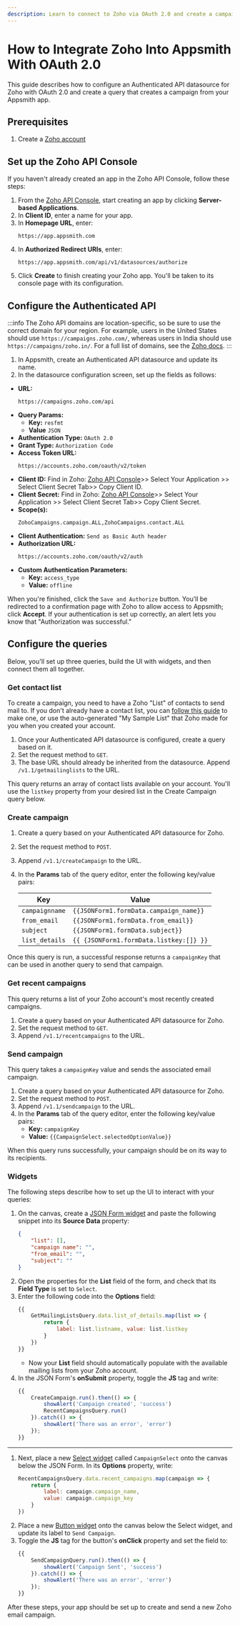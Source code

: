 ```yaml
---
description: Learn to connect to Zoho via OAuth 2.0 and create a campaign from your app.
---
```

# How to Integrate Zoho Into Appsmith With OAuth 2.0

This guide describes how to configure an Authenticated API datasource for Zoho with OAuth 2.0 and create a query that creates a campaign from your Appsmith app.

## Prerequisites

1. Create a [Zoho account](https://www.zoho.com/signup.html?all_prod_page=true&ireft=nhome&src=home1-header)

## Set up the Zoho API Console

If you haven't already created an app in the Zoho API Console, follow these steps:

1. From the [Zoho API Console](https://api-console.zoho.com/), start creating an app by clicking **Server-based Applications**.
1. In **Client ID**, enter a name for your app.
1. In **Homepage URL**, enter:
    ```
    https://app.appsmith.com
    ```
1. In **Authorized Redirect URIs**, enter:
    ```
    https://app.appsmith.com/api/v1/datasources/authorize
    ```
1. Click **Create** to finish creating your Zoho app. You'll be taken to its console page with its configuration.

## Configure the Authenticated API

:::info
The Zoho API domains are location-specific, so be sure to use the correct domain for your region. For example, users in the United States should use `https://campaigns.zoho.com/`, whereas users in India should use `https://campaigns/zoho.in/`. For a full list of domains, see the [Zoho docs](https://www.zoho.com/campaigns/help/developers/data-centers.html).
:::

1. In Appsmith, create an Authenticated API datasource and update its name.
1. In the datasource configuration screen, set up the fields as follows: 

* **URL:**
    ```
    https://campaigns.zoho.com/api
    ```
* **Query Params:**
    * **Key:** `resfmt`
    * **Value** `JSON`
* **Authentication Type:** `OAuth 2.0` 
* **Grant Type:** `Authorization Code`
* **Access Token URL:**
    ```
    https://accounts.zoho.com/oauth/v2/token
    ```
* **Client ID:** Find in Zoho: [Zoho API Console](https://api-console.zoho.com)>> Select Your Application >> Select Client Secret Tab>> Copy Client ID.
* **Client Secret:** Find in Zoho: [Zoho API Console](https://api-console.zoho.com)>> Select Your Application >> Select Client Secret Tab>> Copy Client Secret.
* **Scope(s):**
    ```
    ZohoCampaigns.campaign.ALL,ZohoCampaigns.contact.ALL
    ```
* **Client Authentication:** `Send as Basic Auth header`
* **Authorization URL:**
    ```
    https://accounts.zoho.com/oauth/v2/auth
    ```
* **Custom Authentication Parameters:**
    * **Key:** `access_type`
    * **Value:** `offline`

When you're finished, click the `Save and Authorize` button. You’ll be redirected to a confirmation page with Zoho to allow access to Appsmith; click **Accept**. If your authentication is set up correctly, an alert lets you know that "Authorization was successful."

## Configure the queries

Below, you'll set up three queries, build the UI with widgets, and then connect them all together.

### Get contact list

To create a campaign, you need to have a Zoho "List" of contacts to send mail to. If you don't already have a contact list, you can [follow this guide](https://help.zoho.com/portal/en/kb/campaigns/user-guide/contact-management/list-management/articles/mailing-list-management#Create_list) to make one, or use the auto-generated "My Sample List" that Zoho made for you when you created your account.

1. Once your Authenticated API datasource is configured, create a query based on it.
1. Set the request method to `GET`.
1. The base URL should already be inherited from the datasource. Append `/v1.1/getmailinglists` to the URL.

This query returns an array of contact lists available on your account. You'll use the `listkey` property from your desired list in the Create Campaign query below.

### Create campaign

1. Create a query based on your Authenticated API datasource for Zoho.
1. Set the request method to `POST`.
1. Append `/v1.1/createCampaign` to the URL.
1. In the **Params** tab of the query editor, enter the following key/value pairs:

    | Key | Value |
    |-----|-------|
    | `campaignname` | `{{JSONForm1.formData.campaign_name}}` |
    | `from_email` | `{{JSONForm1.formData.from_email}}` |
    | `subject` | `{{JSONForm1.formData.subject}}` |
    | `list_details` | `{{ {JSONForm1.formData.listkey:[]} }}` |

<!--
list_details value doesn't currently work. May need to be something like:

{{
    (function(){
    const listkey = JSONForm1.formData.list_details
    const param = {}
    param[JSONForm1.formData.list_details] = []
    return param
    })()
}}
-->

Once this query is run, a successful response returns a `campaignKey` that can be used in another query to send that campaign.

### Get recent campaigns

This query returns a list of your Zoho account's most recently created campaigns.

1. Create a query based on your Authenticated API datasource for Zoho.
1. Set the request method to `GET`.
1. Append `/v1.1/recentcampaigns` to the URL.

### Send campaign

This query takes a `campaignKey` value and sends the associated email campaign.

1. Create a query based on your Authenticated API datasource for Zoho.
1. Set the request method to `POST`.
1. Append `/v1.1/sendcampaign` to the URL.
1. In the **Params** tab of the query editor, enter the following key/value pairs:
    * **Key:** `campaignKey`
    * **Value:** `{{CampaignSelect.selectedOptionValue}}`

When this query runs successfully, your campaign should be on its way to its recipients.

### Widgets

The following steps describe how to set up the UI to interact with your queries:

1. On the canvas, create a [JSON Form widget](/reference/widgets/json-form) and paste the following snippet into its **Source Data** property:
    ```json
    {
        "list": [],
        "campaign name": "",
        "from_email": "",
        "subject": ""
    }
    ```
1. Open the properties for the **List** field of the form, and check that its **Field Type** is set to `Select`.
1. Enter the following code into the **Options** field:
    ```javascript
    {{
        GetMailingListsQuery.data.list_of_details.map(list => {
            return {
                label: list.listname, value: list.listkey
            }
        })
    }}
    ```
    * Now your **List** field should automatically populate with the available mailing lists from your Zoho account.
1. In the JSON Form's **onSubmit** property, toggle the **JS** tag and write:
    ```javascript
    {{
        CreateCampaign.run().then(() => {
            showAlert('Campaign created', 'success')
            RecentCampaignsQuery.run()
        }).catch(() => {
            showAlert('There was an error', 'error')
        });
    }}
    ```

---

1. Next, place a new [Select widget](/reference/widgets/select) called `CampaignSelect` onto the canvas below the JSON Form. In its **Options** property, write:
    ```javascript
    RecentCampaignsQuery.data.recent_campaigns.map(campaign => {
        return {
            label: campaign.campaign_name,
            value: campaign.campaign_key
        }
    })
    ```
1. Place a new [Button widget](/reference/widgets/button) onto the canvas below the Select widget, and update its label to `Send Campaign`.
1. Toggle the **JS** tag for the button's **onClick** property and set the field to:
    ```javascript
    {{
        SendCampaignQuery.run().then(() => {
            showAlert('Campaign Sent', 'success')
        }).catch(() => {
            showAlert('There was an error', 'error')
        });
    }}
    ```

After these steps, your app should be set up to create and send a new Zoho email campaign.